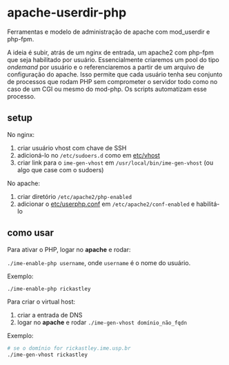 # apache-userdir-php
Ferramentas e modelo de administração de apache com mod_userdir e php-fpm.

A ideia é subir, atrás de um nginx de entrada, um apache2 com php-fpm que seja habilitado por usuário. Essencialmente criaremos um pool do tipo _ondemand_ por usuário e o referenciaremos a partir de um arquivo de configuração do apache. Isso permite que cada usuário tenha seu conjunto de processos que rodam PHP sem comprometer o servidor todo como no caso de um CGI ou mesmo do mod-php. Os scripts automatizam esse processo.

## setup
No nginx:
1. criar usuário vhost com chave de SSH
2. adicioná-lo no `/etc/sudoers.d` como em [etc/vhost](etc/vhost)
3. criar link para o `ime-gen-vhost` em `/usr/local/bin/ime-gen-vhost` (ou algo que case com o sudoers)

No apache:
1. criar diretório `/etc/apache2/php-enabled`
2. adicionar o [etc/userphp.conf](etc/userphp.conf) em `/etc/apache2/conf-enabled` e habilitá-lo

## como usar
Para ativar o PHP, logar no **apache** e rodar:

`./ime-enable-php username`, onde `username` é o nome do usuário.

Exemplo:
```bash
./ime-enable-php rickastley
```

Para criar o virtual host:
1. criar a entrada de DNS
2. logar no **apache** e rodar `./ime-gen-vhost domínio_não_fqdn`

Exemplo:
```bash
# se o domínio for rickastley.ime.usp.br
./ime-gen-vhost rickastley
```
